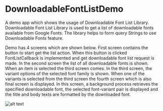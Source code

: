 # DownloadableFontListDemo
A demo app which shows the usage of Downloadable Font List Library. Downloadable Font List Library is used to get a list of downloadable fonts available from Google Fonts. The library helps to form query Strings to use Downloadable Fonts feature.

Demo has 4 screens which are shown below. 
First screen contains the button to start get the list action. When this button is clicked FontListCallback is implemented and get downloadable font list request is made.
In the second screen the list of all downloadable fonts is shown. When an item is selected the third screen comes. In the third screen, the variant options of the selected font family is shown. 
When one of the variants is selected from the third screen the fourth screen which is also final screen is displayed. In this screen, a background process retrieves the specified downloadable font, the selected font-variant pair is displayed and the title and body texts are formatted by the downloaded font.

![alt text](https://cdn-images-1.medium.com/max/600/1*0LKqvDPGHJomNnodSS_daQ.gif)

